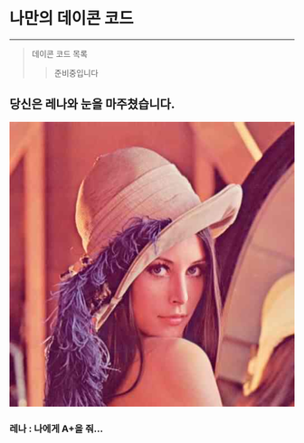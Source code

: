 # 나만의 데이콘 코드
- - -
> 데이콘 코드 목록
> >준비중입니다

## 당신은 레나와 눈을 마주쳤습니다.

![레나이미지](https://github.com/HYEOK12345/JHyeok/blob/main/lena.jpg)

### 레나 : 나에게 A+을 줘...
